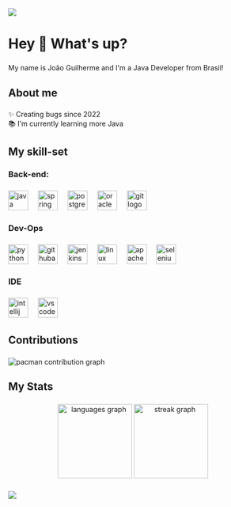 <div>
  <img style="100%" src="https://capsule-render.vercel.app/api?type=waving&height=100&section=header&reversal=false&fontSize=70&fontColor=#5a2b8a&fontAlign=50&fontAlignY=50&stroke=#36989c&strokeWidth=30&animation=fadeIn&descSize=20&descAlign=50&descAlignY=50&textBg=false&theme=gruvbox"  />
</div>

###

<h1 align="left">Hey 👋 What's up?</h1>

###

<p align="left">My name is João Guilherme and I'm a Java Developer from Brasil!</p>

###

<h2 align="left">About me</h2>

###

<p align="left">✨ Creating bugs since 2022<br>📚 I'm currently learning more Java</p>

###

<h2 align="left">My skill-set</h2>

###

<h3 align="left">Back-end:</h3>

###

<div align="left">
  <img src="https://cdn.jsdelivr.net/gh/devicons/devicon/icons/java/java-original.svg" height="40" alt="java logo"  />
  <img width="12" />
  <img src="https://cdn.jsdelivr.net/gh/devicons/devicon/icons/spring/spring-original.svg" height="40" alt="spring logo"  />
  <img width="12" />
  <img src="https://cdn.jsdelivr.net/gh/devicons/devicon/icons/postgresql/postgresql-original.svg" height="40" alt="postgresql logo"  />
  <img width="12" />
  <img src="https://cdn.jsdelivr.net/gh/devicons/devicon/icons/oracle/oracle-original.svg" height="40" alt="oracle logo"  />
  <img width="12" />
  <img src="https://cdn.jsdelivr.net/gh/devicons/devicon/icons/git/git-original.svg" height="40" alt="git logo"  />
</div>

###

<h3 align="left">Dev-Ops</h3>

###

<div align="left">
  <img src="https://cdn.jsdelivr.net/gh/devicons/devicon/icons/python/python-original.svg" height="40" alt="python logo"  />
  <img width="12" />
  <img src="https://cdn.simpleicons.org/githubactions/2088FF" height="40" alt="githubactions logo"  />
  <img width="12" />
  <img src="https://cdn.simpleicons.org/jenkins/D24939" height="40" alt="jenkins logo"  />
  <img width="12" />
  <img src="https://cdn.simpleicons.org/linux/FCC624" height="40" alt="linux logo"  />
  <img width="12" />
  <img src="https://cdn.jsdelivr.net/gh/devicons/devicon/icons/apache/apache-original.svg" height="40" alt="apache logo"  />
  <img width="12" />
  <img src="https://cdn.simpleicons.org/selenium/43B02A" height="40" alt="selenium logo"  />
</div>

###

<h3 align="left">IDE</h3>

###

<div align="left">
  <img src="https://cdn.jsdelivr.net/gh/devicons/devicon/icons/intellij/intellij-original.svg" height="40" alt="intellij logo"  />
  <img width="12" />
  <img src="https://cdn.jsdelivr.net/gh/devicons/devicon/icons/vscode/vscode-original.svg" height="40" alt="vscode logo"  />
</div>

###

<h2 align="left">Contributions</h2>

###

<picture>
  <source media="(prefers-color-scheme: dark)" srcset="https://raw.githubusercontent.com/otalco/otalco/output/pacman-contribution-graph-dark.svg">
  <source media="(prefers-color-scheme: light)" srcset="https://raw.githubusercontent.com/otalco/otalco/output/pacman-contribution-graph.svg">
  <img alt="pacman contribution graph" src="https://raw.githubusercontent.com/otalco/otalco/output/pacman-contribution-graph.svg">
</picture>

###

<h2 align="left">My Stats</h2>

###

<div align="center">
  <img src="https://github-readme-stats.vercel.app/api/top-langs?username=otalco&locale=en&hide_title=true&layout=compact&card_width=320&langs_count=5&theme=dracula&hide_border=true&order=2&custom_title=My%20Stats" height="150" alt="languages graph"  />
  <img src="https://streak-stats.demolab.com?user=otalco&locale=en&mode=daily&theme=dracula&hide_border=false&border_radius=5&order=3" height="150" alt="streak graph"  />
</div>

###

<div>
  <img style="100%" src="https://capsule-render.vercel.app/api?type=waving&height=100&section=footer&reversal=true&fontSize=96&fontColor=#5a2b8a&fontAlign=50&fontAlignY=50&stroke=#36989c&strokeWidth=33&descSize=20&descAlign=50&descAlignY=50&theme=gruvbox"  />
</div>

###
